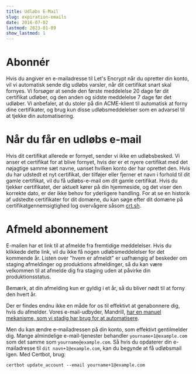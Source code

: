 ```yaml
---
title: Udløbs E-Mail
slug: expiration-emails
date: 2016-07-02
lastmod: 2023-01-09
show_lastmod: 1
---
```



# Abonnér

Hvis du angiver en e-mailadresse til Let's Encrypt når du opretter din konto, vil vi automatisk sende dig udløbs varsler, når dit certifikat snart skal fornyes. Vi forsøger at sende den første meddelelse 20 dage før dit certifikat udløber, og den anden og sidste meddelelse 7 dage før det udløber. Vi anbefaler, at du stoler på din ACME-klient til automatisk at forny dine certifikater, og brug kun disse udløbsmeddelelser som en advarsel til at tjekke din automatisering.

# Når du får en udløbs e-mail

Hvis dit certifikat allerede er fornyet, sender vi ikke en udløbsbesked. Vi anser et certifikat for at blive fornyet, hvis der er et nyere certifikat med det nøjagtige samme sæt navne, uanset hvilken konto der har oprettet den. Hvis du har udstedt et nyt certifikat, der tilføjer eller fjerner et navn i forhold til dit gamle certifikat, vil du få udløbs-e-mail om dit gamle certifikat. Hvis du tjekker certifikatet, der aktuelt kører på din hjemmeside, og det viser den korrekte dato, er der ikke behov for yderligere handling. For at se en historik af udstedte certifikater for dit domæne, du kan søge efter dit domæne på certifikatgennemsigtighed log overvågere såsom [crt.sh](https://crt.sh/).

# Afmeld abonnement

E-mailen har et link til at afmelde fra fremtidige meddelelser. Hvis du klikkede dette link, vil du ikke få nogen udløbsmeddelelser for det kommende år. Listen over "hvem er afmeldt" er uafhængig af beskeder om staging afmeldinger og produktions afmeldinger, så du kan være velkommen til at afmelde dig fra staging uden at påvirke din produktionsstatus.

Bemærk, at din afmelding kun er gyldig i et år, så du bliver nødt til at forny den hvert år.

Der er findes endnu ikke en måde for os til effektivt at genabonnere dig, hvis du afmelder. Vores e-mail-udbyder, Mandrill, [har en manuel mekanisme, som vi stadig har brug for at automatisere](https://mandrill.zendesk.com/hc/en-us/articles/360039299913).

Men du kan ændre e-mailadressen på din konto, som effektivt gentilmelder dig. Mange almindelige e-mail-tjenester behandler `yourname+1@example.com` som det samme som `yourname@example.com`. Så hvis du opdaterer din e-mailadresse til `dit navn+1@example.com`, kan du begynde at få udløbsmail igen. Med Certbot, brug:

`certbot update_account --email yourname+1@example.com`
